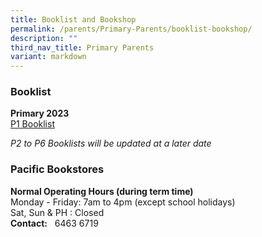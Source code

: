 ```yaml
---
title: Booklist and Bookshop
permalink: /parents/Primary-Parents/booklist-bookshop/
description: ""
third_nav_title: Primary Parents
variant: markdown
---
```

### Booklist

  
**Primary 2023**  
[P1 Booklist](https://drive.google.com/file/d/1zmtZ2RO7EdA8lmodXJq5ZpkjzLiHxYni/view?usp=drive_link) 

*P2 to P6 Booklists will be updated at a later date*

### Pacific Bookstores

**Normal Operating Hours (during term time)** <br>
Monday - Friday: 7am to 4pm (except school holidays) <br>
Sat, Sun &amp; PH : Closed <br>
**Contact:**&nbsp;&nbsp;&nbsp;6463 6719